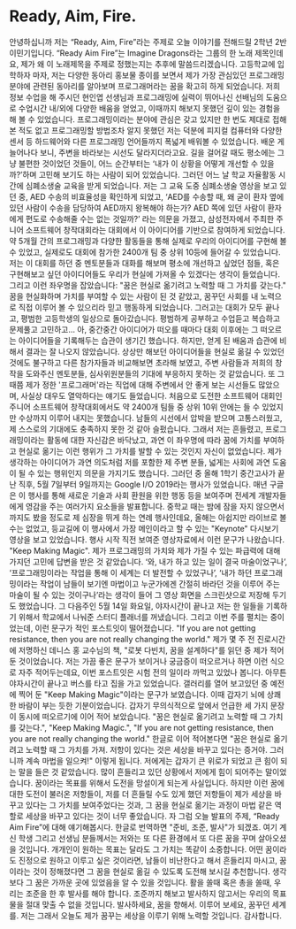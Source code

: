 # Ready, Aim, Fire.
안녕하십니까 저는 “Ready, Aim, Fire”라는 주제로 오늘 이야기를 전해드릴 2학년 2반 이민기입니다. “Ready Aim Fire”는 Imagine Dragons라는 그룹의 한 노래 제목인데요, 제가 왜 이 노래제목을 주제로 정했는지는 추후에 말씀드리겠습니다.
고등학교에 입학하자 마자, 저는 다양한 동아리 홍보물 종이를 보면서 제가 가장 관심있던 프로그래밍 분야에 관련된 동아리를 알아보며 프로그래머라는 꿈을 확고히 하게 되었습니다. 저희 정보 수업을 해 주시던 현인엽 선생님과 프로그래밍에 실력이 뛰어나신 선배님의 도움으로 수업시간 내/외에 다양한 배움을 얻었고, 이때까지 해보지 못했던 깊이 있는 경험을 해 볼 수 있었습니다. 프로그래밍이라는 분야에 관심은 갖고 있지만 한 번도 제대로 접해본 적도 없고 프로그래밍할 방법조차 알지 못했던 저는 덕분에 피지컬 컴퓨터와 다양한 센서 등 하드웨어와 다른 프로그래밍 언어들까지 폭넓게 배워볼 수 있었습니다. 배운 게 늘어나다 보니, 주변을 바라보는 시선도 달라지더라고요. 길을 걸어갈 때도 평소에는 그냥 불편한 것이었던 것들이, 어느 순간부터는 ‘내가 이 상황을 어떻게 개선할 수 있을까?’하며 고민해 보기도 하는 사람이 되어 있었습니다.
그러던 어느 날 학교 자율활동 시간에 심폐소생술 교육을 받게 되었습니다. 저는 그 교육 도중 심폐소생술 영상을 보고 있던 중, AED 수송의 비효율성을 확인하게 되었고, ‘AED를 수송할 때, 왜 굳이 환자 옆에 있던 사람이 수송을 담당하여 AED까지 왕복해야 하는가? AED 쪽에 있던 사람이 환자에게 편도로 수송해줄 수는 없는 것일까?’ 라는 의문을 가졌고, 삼성전자에서 주최한 주니어 소프트웨어 창작대회라는 대회에서 이 아이디어를 기반으로 참여하게 되었습니다. 약 5개월 간의 프로그래밍과 다양한 활동들을 통해 실제로 우리의 아이디어를 구현해 볼 수 있었고, 실제로도 대회에 참가한 2400개 팀 중 상위 10등에 들어갈 수 있었습니다.
저는 이 대회를 하던 중 멘토분들과 대화를 해보며 평소에 개선하고 싶었던 점들, 혹은 구현해보고 싶던 아이디어들도 우리가 현실에 가져올 수 있겠다는 생각이 들었습니다. 그리고 이런 좌우명을 잡았습니다: "꿈은 현실로 옮기려고 노력할 때 그 가치를 갖는다." 꿈을 현실화하며 가치를 부여할 수 있는 사람이 된 것 같았고, 꿈꾸던 사회를 내 노력으로 직접 이루어 볼 수 있으리라 믿고 행동하게 되었습니다. 
그러고는 대회가 모두 끝나고, 평범한 고등학생의 일상으로 돌아갔습니다. 평범하게 공부하고 수업듣고 복습하고 문제풀고 고민하고… 아, 중간중간 아이디어가 떠오를 때마다 대회 이후에는 그 떠오르는 아이디어들을 기록해두는 습관이 생기긴 했습니다. 하지만, 얻게 된 배움과 습관에 비해서 결과는 잘 나오지 않았습니다. 상상만 해보던 아이디어들을 현실로 옮길 수 있었던 것에도 불구하고 다른 참가자들과 비교해보면 초라해 보였고, 주변 사람들과 저희의 창작을 도와주신 멘토분들, 심사위원분들의 기대에 부응하지 못하는 것 같았습니다. 또 그때쯤 제가 정한 '프로그래머'라는 직업에 대해 주변에서 안 좋게 보는 시선들도 많았으며, 사실상 대우도 열악하다는 얘기도 들었습니다. 처음으로 도전한 소프트웨어 대회인 주니어 소프트웨어 창작대회에서도 약 2400개 팀들 중 상위 10위 안에는 들 수 있었지만 수상까지 이루어 내지는 못했습니다. 남들의 시선에서 압박을 받으며 고통스러웠고, 제 스스로의 기대에도 충족하지 못한 것 같아 슬펐습니다. 그래서 저는 흔들렸고, 프로그래밍이라는 활동에 대한 자신감은 바닥났고, 과연 이 좌우명에 따라 꿈에 가치를 부여하고 현실로 옮기는 이런 행위가 그 가치를 발할 수 있는 것인지 자신이 없었습니다. 제가 생각하는 아이디어가 과연 의도처럼 저를 포함한 제 주변 분들, 넓게는 사회에 과연 도움이 될 수 있는 행위인지 의문을 가지기도 했습니다.
그러던 중 올해 1학기 중간고사가 끝난 직후, 5월 7일부터 9일까지는 Google I/O 2019라는 행사가 있었습니다. 매년 구글은 이 행사를 통해 새로운 기술과 사회 환원을 위한 행동 등을 보여주며 전세계 개발자들에게 영감을 주는 여러가지 요소들을 발표합니다. 중학교 때는 밤에 잠을 자지 않으면서 까지도 봤을 정도로 제 심장을 뛰게 하는 연례 행사인데요, 올해는 아쉽지만 라이브로 볼 수는 없었고, 등교길에 이 행사에서 가장 메인이라고 할 수 있는 "Keynote" 다시보기 영상을 보고 있었습니다. 행사 시작 직전 보여준 영상자료에서 이런 문구가 나왔습니다. "Keep Making Magic". 제가  프로그래밍의 가치와 제가 가질 수 있는 파급력에 대해 가지던 고민에 답변을 받은 것 같았습니다. ‘와, 내가 하고 있는 일이 결국 마술이었구나’, ‘프로그래밍이라는 작업을 통해 이 세계는 더 발전할 수 있었구나’, ‘내가 하던 프로그래밍이라는 작업이 남들이 보기엔 마법이고 누군가에겐 간절히 바라던 것을 이루어 주는 마술이 될 수 있는 것이구나’라는 생각이 들어 그 영상 화면을 스크린샷으로 저장해 두기도 했었습니다.
그 다음주인 5월 14일 화요일, 야자시간이 끝나고 저는 한 일들을 기록하기 위해서 학교에서 나눠준 스터디 플래너를 꺼냈습니다. 그리고 이번 주를 펼치는 중이었는데, 이런 문구가 적인 포스트잇이 떨어졌습니다. "If you are not getting resistance, then you are not really changing the world." 제가 몇 주 전 진로시간에 저명하신 데니스 홍 교수님의 책, "로봇 다빈치, 꿈을 설계하다"를 읽던 중 제가 적어둔 것이었습니다. 저는 가끔 좋은 문구가 보이거나 궁금증이 떠오르거나 하면 이런 식으로 자주 적어두는데요, 이번 포스트잇은 시험 전의 일이라 까먹고 있었나 봅니다. 아무튼 야자시간이 끝나고 버스를 타고 집을 가고 있었습니다. 갤러리를 열어 보고있던 중 예전에 찍어 둔 "Keep Making Magic"이라는 문구가 보였습니다. 이때 갑자기 뇌에 상쾌한 바람이 부는 듯한 기분이었습니다. 갑자기 무의식적으로 앞에서 언급한 세 가지 문장이 동시에 떠오르기에 이어 적어 보았습니다.
"꿈은 현실로 옮기려고 노력할 때 그 가치를 갖는다.", "Keep Making Magic.", "If you are not getting resistance, then you are not really changing the world." 한글로 이어 적어본다면 "꿈은 현실로 옮기려고 노력할 때 그 가치를 가져. 저항이 있다는 것은 세상을 바꾸고 있다는 증거야. 그러니까 계속 마법을 일으켜!" 이렇게 됩니다.
저에게는 갑자기 큰 위로가 되었고 큰 힘이 되는 말을 들은 것 같았습니다. 많이 흔들리고 있던 상황에서 저에게 힘이 되어주는 말이었습니다. 꿈이라는 목표를 위해서 도전을 망설이게 되는게 사실입니다. 하지만 이런 꿈에 대한 도전이 불러온 저항들이, 저를 더 흔들릴 수도 있게 했던 저항들이 제가 세상을 바꾸고 있다는 그 가치를 보여주었다는 것과, 그 꿈을 현실로 옮기는 과정이 마법 같은 역할로 세상을 바꾸고 있다는 것이 너무 좋았습니다. 
자 그럼 오늘 발표의 주제, “Ready Aim Fire”에 대해 얘기해봅시다. 한글로 번역하면 "준비, 조준, 발사"가 되겠죠. 여기 계신 학생 그리고 선생님 분들께서는 저와는 또 다른 환경에서 또 다른 꿈을 꾸며 살아오셨을 것입니다. 개개인이 원하는 목표는 달라도 그 가치는 똑같이 소중합니다. 어떤 꿈이라도 진정으로 원하고 이루고 싶은 것이라면, 남들이 비난한다고 해서 흔들리지 마시고, 꿈이라는 것이 정해졌다면 그 꿈을 현실로 옮길 수 있도록 도전해 보시길 추천합니다. 생각보다 그 꿈은 가까운 곳에 있었음을 알 수 있을 것입니다. 활을 쏠때 혹은 총을 쏠때, 우리는 조준을 한 후 발사를 해야 합니다. 조준까지 해보고 발사하지 않고서는 우리의 목표물을 절대 맞출 수 없을 것입니다. 발사하세요, 꿈을 향해서. 이루어 보세요, 꿈꾸던 세계를. 저는 그래서 오늘도 제가 꿈꾸는 세상을 이루기 위해 노력할 것입니다. 감사합니다.
